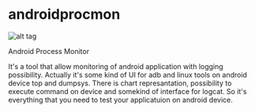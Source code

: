 # androidprocmon
![alt tag](https://cloud.githubusercontent.com/assets/25594311/23156611/5b34452a-f820-11e6-9ba3-07fba869ef3c.png)

Android Process Monitor

It's a tool that allow monitoring of android application with logging possibility. Actually it's some kind of UI for adb and linux tools on android device top and dumpsys. There is chart represantation, possibility to execute command on device and somekind of interface for logcat. So it's everything that you need to test your applicatuion on android device.

